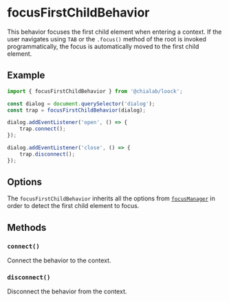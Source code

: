 # focusFirstChildBehavior

This behavior focuses the first child element when entering a context. If the user navigates using `TAB` or the `.focus()` method of the root is invoked programmatically, the focus is automatically moved to the first child element.

## Example

```ts
import { focusFirstChildBehavior } from '@chialab/loock';

const dialog = document.querySelector('dialog');
const trap = focusFirstChildBehavior(dialog);

dialog.addEventListener('open', () => {
    trap.connect();
});

dialog.addEventListener('close', () => {
    trap.disconnect();
});
```

## Options

The `focusFirstChildBehavior` inherits all the options from [`focusManager`](./focus-manager) in order to detect the first child element to focus.

## Methods

### `connect()`

Connect the behavior to the context.

### `disconnect()`

Disconnect the behavior from the context.
